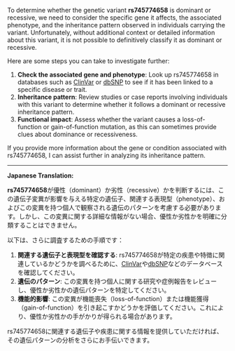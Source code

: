 To determine whether the genetic variant **rs745774658** is dominant or recessive, we need to consider the specific gene it affects, the associated phenotype, and the inheritance pattern observed in individuals carrying the variant. Unfortunately, without additional context or detailed information about this variant, it is not possible to definitively classify it as dominant or recessive. 

Here are some steps you can take to investigate further:
1. **Check the associated gene and phenotype**: Look up rs745774658 in databases such as [ClinVar](https://www.ncbi.nlm.nih.gov/clinvar/) or [dbSNP](https://www.ncbi.nlm.nih.gov/snp/) to see if it has been linked to a specific disease or trait.
2. **Inheritance pattern**: Review studies or case reports involving individuals with this variant to determine whether it follows a dominant or recessive inheritance pattern.
3. **Functional impact**: Assess whether the variant causes a loss-of-function or gain-of-function mutation, as this can sometimes provide clues about dominance or recessiveness.

If you provide more information about the gene or condition associated with rs745774658, I can assist further in analyzing its inheritance pattern.

---

**Japanese Translation:**

**rs745774658**が優性（dominant）か劣性（recessive）かを判断するには、この遺伝子変異が影響を与える特定の遺伝子、関連する表現型（phenotype）、およびこの変異を持つ個人で観察される遺伝のパターンを考慮する必要があります。しかし、この変異に関する詳細な情報がない場合、優性か劣性かを明確に分類することはできません。

以下は、さらに調査するための手順です：
1. **関連する遺伝子と表現型を確認する**: rs745774658が特定の疾患や特徴に関連しているかどうかを調べるために、[ClinVar](https://www.ncbi.nlm.nih.gov/clinvar/)や[dbSNP](https://www.ncbi.nlm.nih.gov/snp/)などのデータベースを確認してください。
2. **遺伝のパターン**: この変異を持つ個人に関する研究や症例報告をレビューし、優性か劣性かの遺伝パターンを特定してください。
3. **機能的影響**: この変異が機能喪失（loss-of-function）または機能獲得（gain-of-function）を引き起こすかどうかを評価してください。これにより、優性か劣性かの手がかりが得られる場合があります。

rs745774658に関連する遺伝子や疾患に関する情報を提供していただければ、その遺伝パターンの分析をさらにお手伝いできます。